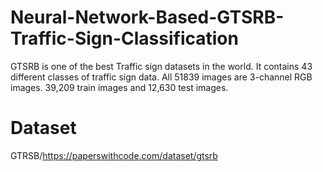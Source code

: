 # Neural-Network-Based-GTSRB-Traffic-Sign-Classification
GTSRB is one of the best Traffic sign datasets in the world. It contains 43 different classes of traffic sign data. All 51839 images are 3-channel RGB images. 39,209 train images and 12,630 test images.
# Dataset
GTRSB/https://paperswithcode.com/dataset/gtsrb
